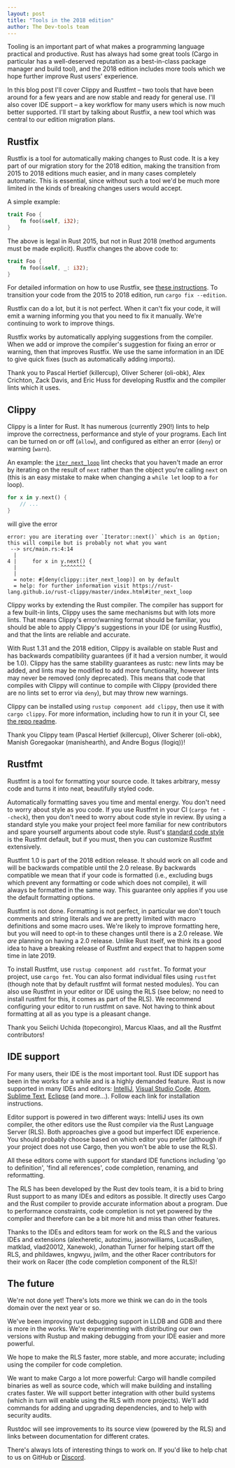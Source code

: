 ```yaml
---
layout: post
title: "Tools in the 2018 edition"
author: The Dev-tools team
---
```


Tooling is an important part of what makes a programming language practical and productive. Rust has always had some great tools (Cargo in particular has a well-deserved reputation as a best-in-class package manager and build tool), and the 2018 edition includes more tools which we hope further improve Rust users' experience.

In this blog post I'll cover Clippy and Rustfmt – two tools that have been around for a few years and are now stable and ready for general use. I'll also cover IDE support – a key workflow for many users which is now much better supported. I'll start by talking about Rustfix, a new tool which was central to our edition migration plans.

## Rustfix

Rustfix is a tool for automatically making changes to Rust code. It is a key part of our migration story for the 2018 edition, making the transition from 2015 to 2018 editions much easier, and in many cases completely automatic. This is essential, since without such a tool we'd be much more limited in the kinds of breaking changes users would accept.

A simple example:

```rust
trait Foo {
    fn foo(&self, i32);
}
```

The above is legal in Rust 2015, but not in Rust 2018 (method arguments must be made explicit). Rustfix changes the above code to:

```rust
trait Foo {
    fn foo(&self, _: i32);
}
```

For detailed information on how to use Rustfix, see [these instructions](https://doc.rust-lang.org/stable/edition-guide/editions/transitioning-an-existing-project-to-a-new-edition.html). To transition your code from the 2015 to 2018 edition, run `cargo fix --edition`.

Rustfix can do a lot, but it is not perfect. When it can't fix your code, it will emit a warning informing you that you need to fix it manually. We're continuing to work to improve things.

Rustfix works by automatically applying suggestions from the compiler. When we add or improve the compiler's suggestion for fixing an error or warning, then that improves Rustfix. We use the same information in an IDE to give quick fixes (such as automatically adding imports).

Thank you to Pascal Hertief (killercup), Oliver Scherer (oli-obk), Alex Crichton, Zack Davis, and Eric Huss for developing Rustfix and the compiler lints which it uses.


## Clippy

Clippy is a linter for Rust. It has numerous (currently 290!) lints to help improve the correctness, performance and style of your programs. Each lint can be turned on or off (`allow`), and configured as either an error (`deny`) or warning (`warn`).

An example: the [`iter_next_loop`](https://rust-lang.github.io/rust-clippy/master/index.html#iter_next_loop) lint checks that you haven't made an error by iterating on the result of `next` rather than the object you're calling `next` on (this is an easy mistake to make when changing a `while let` loop to a `for` loop).

```rust
for x in y.next() {
    // ...
}
```

will give the error

```
error: you are iterating over `Iterator::next()` which is an Option; this will compile but is probably not what you want
 --> src/main.rs:4:14
  |
4 |     for x in y.next() {
  |              ^^^^^^^^
  |
  = note: #[deny(clippy::iter_next_loop)] on by default
  = help: for further information visit https://rust-lang.github.io/rust-clippy/master/index.html#iter_next_loop
```

Clippy works by extending the Rust compiler. The compiler has support for a few built-in lints, Clippy uses the same mechanisms but with lots more lints. That means Clippy's error/warning format should be familiar, you should be able to apply Clippy's suggestions in your IDE (or using Rustfix), and that the lints are reliable and accurate.

With Rust 1.31 and the 2018 edition, Clippy is available on stable Rust and has backwards compatibility guarantees (if it had a version number, it would be 1.0). Clippy has the same stability guarantees as rustc: new lints may be added, and lints may be modified to add more functionality, however lints may never be removed (only deprecated). This means that code that compiles with Clippy will continue to compile with Clippy (provided there are no lints set to error via `deny`), but may throw new warnings.

Clippy can be installed using `rustup component add clippy`, then use it with `cargo clippy`. For more information, including how to run it in your CI, see [the repo readme](https://github.com/rust-lang/rust-clippy/).

Thank you Clippy team (Pascal Hertief (killercup), Oliver Scherer (oli-obk), Manish Goregaokar (manishearth), and Andre Bogus (llogiq))!


## Rustfmt

Rustfmt is a tool for formatting your source code. It takes arbitrary, messy code and turns it into neat, beautifully styled code.

Automatically formatting saves you time and mental energy. You don't need to worry about style as you code. If you use Rustfmt in your CI (`cargo fmt --check`), then you don't need to worry about code style in review. By using a standard style you make your project feel more familiar for new contributors and spare yourself arguments about code style. Rust's [standard code style](https://github.com/rust-lang/rfcs/blob/master/style-guide/README.md) is the Rustfmt default, but if you must, then you can customize Rustfmt extensively.

Rustfmt 1.0 is part of the 2018 edition release. It should work on all code and will be backwards compatible until the 2.0 release. By backwards compatible we mean that if your code is formatted (i.e., excluding bugs which prevent any formatting or code which does not compile), it will always be formatted in the same way. This guarantee only applies if you use the default formatting options.

Rustfmt is not done. Formatting is not perfect, in particular we don't touch comments and string literals and we are pretty limited with macro definitions and some macro uses. We're likely to improve formatting here, but you will need to opt-in to these changes until there is a 2.0 release. We *are* planning on having a 2.0 release. Unlike Rust itself, we think its a good idea to have a breaking release of Rustfmt and expect that to happen some time in late 2019.

To install Rustfmt, use `rustup component add rustfmt`. To format your project, use `cargo fmt`. You can also format individual files using `rustfmt` (though note that by default rustfmt will format nested modules). You can also use Rustfmt in your editor or IDE using the RLS (see below; no need to install rustfmt for this, it comes as part of the RLS). We recommend configuring your editor to run rustfmt on save. Not having to think about formatting at all as you type is a pleasant change.

Thank you Seiichi Uchida (topecongiro), Marcus Klaas, and all the Rustfmt contributors!

## IDE support

For many users, their IDE is the most important tool. Rust IDE support has been in the works for a while and is a highly demanded feature. Rust is now supported in many IDEs and editors: [IntelliJ](https://plugins.jetbrains.com/plugin/8182-rust), [Visual Studio Code](https://marketplace.visualstudio.com/items?itemName=rust-lang.rust), [Atom](https://github.com/rust-lang-nursery/atom-ide-rust), [Sublime Text](https://github.com/rust-lang/rust-enhanced), [Eclipse](https://www.eclipse.org/downloads/packages/release/photon/r/eclipse-ide-rust-developers-includes-incubating-components) (and more...). Follow each link for installation instructions.

Editor support is powered in two different ways: IntelliJ uses its own compiler, the other editors use the Rust compiler via the Rust Language Server (RLS). Both approaches give a good but imperfect IDE experience. You should probably choose based on which editor you prefer (although if your project does not use Cargo, then you won't be able to use the RLS).

All these editors come with support for standard IDE functions including 'go to definition', 'find all references', code completion, renaming, and reformatting.

The RLS has been developed by the Rust dev tools team, it is a bid to bring Rust support to as many IDEs and editors as possible. It directly uses Cargo and the Rust compiler to provide accurate information about a program. Due to performance constraints, code completion is not yet powered by the compiler and therefore can be a bit more hit and miss than other features. 

Thanks to the IDEs and editors team for work on the RLS and the various IDEs and extensions (alexheretic, autozimu, jasonwilliams, LucasBullen, matklad, vlad20012, Xanewok), Jonathan Turner for helping start off the RLS, and phildawes, kngwyu, jwilm, and the other Racer contributors for their work on Racer (the code completion component of the RLS)!

## The future

We're not done yet! There's lots more we think we can do in the tools domain over the next year or so.

We've been improving rust debugging support in LLDB and GDB and there is more in the works. We're experimenting with distributing our own versions with Rustup and making debugging from your IDE easier and more powerful.

We hope to make the RLS faster, more stable, and more accurate; including using the compiler for code completion. 

We want to make Cargo a lot more powerful: Cargo will handle compiled binaries as well as source code, which will make building and installing crates faster. We will support better integration with other build systems (which in turn will enable using the RLS with more projects). We'll add commands for adding and upgrading dependencies, and to help with security audits.

Rustdoc will see improvements to its source view (powered by the RLS) and links between documentation for different crates.

There's always lots of interesting things to work on. If you'd like to help chat to us on GitHub or [Discord](https://discordapp.com/invite/rust-lang).
